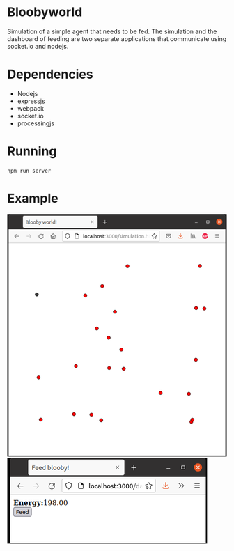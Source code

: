 
# Bloobyworld
Simulation of a simple agent that needs to be fed. The simulation and the dashboard of feeding are two separate applications that communicate using socket.io and nodejs.

# Dependencies
- Nodejs
- expressjs
- webpack
- socket.io
- processingjs

# Running
```
npm run server
```

# Example
![Blooby world](/docs/bw.png)
![Blooby dashboard](/docs/bd.png)